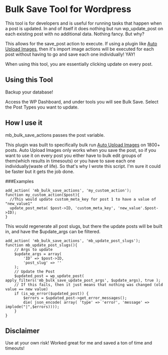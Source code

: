 # Bulk Save Tool for Wordpress

This tool is for developers and is useful for running tasks that happen when a post is updated. In and of itself it does nothing but run wp_update_post on each existing post with no additional data. Nothing fancy. But why?

This allows for the save_post action to execute. If using a plugin like [Auto Upload Images](https://wordpress.org/plugins/auto-upload-images/), then it's import image actions will be executed for each post without having to go and save each one individually! YAY! 

When using this tool, you are essentially clicking update on every post.

## Using this Tool

Backup your database! 

Access the WP Dashboard, and under tools you will see Bulk Save. Select the Post Types you want to update. 

## How I use it

mb_bulk_save_actions passes the post variable.

This plugin was built to specifically bulk run [Auto Upload Images](https://wordpress.org/plugins/auto-upload-images/) on 1800+ posts. Auto Upload Images only works when you save the post, so if you want to use it on every post you either have to bulk edit groups of them(which results in timesouts) or you have to save each one individually(waste of life). So that's why I wrote this script. I'm sure it could be faster but it gets the job done.

###Examples

```
add_action( 'mb_bulk_save_actions', 'my_custom_action');
function my_custom_action($post){
  //This would update custom_meta_key for post 1 to have a value of "new_value1"
  update_post_meta( $post->ID, 'custom_meta_key', 'new_value'.$post->ID);
}
```

This would regenerate all post slugs, but there the update posts will be built in, and have the $update_args can be filtered.
```
add_action( 'mb_bulk_save_actions', 'mb_update_post_slugs');
function mb_update_post_slugs(){
	// Args to update
	$update_args = array(
		'ID' => $post->ID,
		'post_slug' => ''
	);
	// Update the Post
	$updated_post = wp_update_post( apply_filters('mb_bulk_save_update_post_args', $update_args), true );						  
	// If this fails, then it just means that nothing was changed (old value == new value)
	if (is_wp_error($updated_post)) {
		$errors = $updated_post->get_error_messages();
		die( json_encode( array( 'type' => 'error', 'message' => implode("|",$errors))));
	}
}
```

## Disclaimer

Use at your own risk! Worked great for me and saved a ton of time and timeouts!

